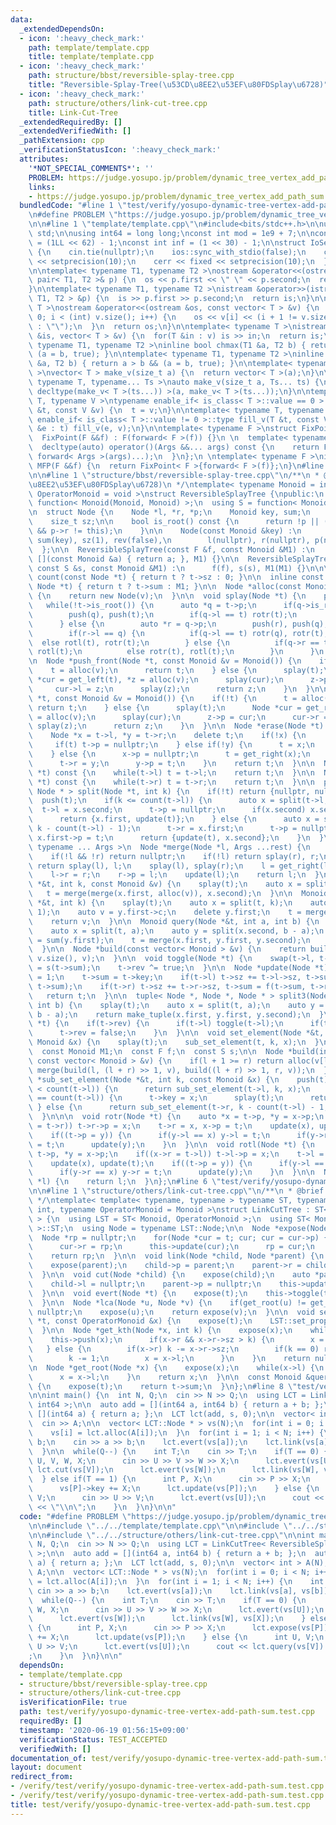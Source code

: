 ```yaml
---
data:
  _extendedDependsOn:
  - icon: ':heavy_check_mark:'
    path: template/template.cpp
    title: template/template.cpp
  - icon: ':heavy_check_mark:'
    path: structure/bbst/reversible-splay-tree.cpp
    title: "Reversible-Splay-Tree(\u53CD\u8EE2\u53EF\u80FDSplay\u6728)"
  - icon: ':heavy_check_mark:'
    path: structure/others/link-cut-tree.cpp
    title: Link-Cut-Tree
  _extendedRequiredBy: []
  _extendedVerifiedWith: []
  _pathExtension: cpp
  _verificationStatusIcon: ':heavy_check_mark:'
  attributes:
    '*NOT_SPECIAL_COMMENTS*': ''
    PROBLEM: https://judge.yosupo.jp/problem/dynamic_tree_vertex_add_path_sum
    links:
    - https://judge.yosupo.jp/problem/dynamic_tree_vertex_add_path_sum
  bundledCode: "#line 1 \"test/verify/yosupo-dynamic-tree-vertex-add-path-sum.test.cpp\"\
    \n#define PROBLEM \"https://judge.yosupo.jp/problem/dynamic_tree_vertex_add_path_sum\"\
    \n\n#line 1 \"template/template.cpp\"\n#include<bits/stdc++.h>\n\nusing namespace\
    \ std;\n\nusing int64 = long long;\nconst int mod = 1e9 + 7;\n\nconst int64 infll\
    \ = (1LL << 62) - 1;\nconst int inf = (1 << 30) - 1;\n\nstruct IoSetup {\n  IoSetup()\
    \ {\n    cin.tie(nullptr);\n    ios::sync_with_stdio(false);\n    cout << fixed\
    \ << setprecision(10);\n    cerr << fixed << setprecision(10);\n  }\n} iosetup;\n\
    \n\ntemplate< typename T1, typename T2 >\nostream &operator<<(ostream &os, const\
    \ pair< T1, T2 >& p) {\n  os << p.first << \" \" << p.second;\n  return os;\n\
    }\n\ntemplate< typename T1, typename T2 >\nistream &operator>>(istream &is, pair<\
    \ T1, T2 > &p) {\n  is >> p.first >> p.second;\n  return is;\n}\n\ntemplate< typename\
    \ T >\nostream &operator<<(ostream &os, const vector< T > &v) {\n  for(int i =\
    \ 0; i < (int) v.size(); i++) {\n    os << v[i] << (i + 1 != v.size() ? \" \"\
    \ : \"\");\n  }\n  return os;\n}\n\ntemplate< typename T >\nistream &operator>>(istream\
    \ &is, vector< T > &v) {\n  for(T &in : v) is >> in;\n  return is;\n}\n\ntemplate<\
    \ typename T1, typename T2 >\ninline bool chmax(T1 &a, T2 b) { return a < b &&\
    \ (a = b, true); }\n\ntemplate< typename T1, typename T2 >\ninline bool chmin(T1\
    \ &a, T2 b) { return a > b && (a = b, true); }\n\ntemplate< typename T = int64\
    \ >\nvector< T > make_v(size_t a) {\n  return vector< T >(a);\n}\n\ntemplate<\
    \ typename T, typename... Ts >\nauto make_v(size_t a, Ts... ts) {\n  return vector<\
    \ decltype(make_v< T >(ts...)) >(a, make_v< T >(ts...));\n}\n\ntemplate< typename\
    \ T, typename V >\ntypename enable_if< is_class< T >::value == 0 >::type fill_v(T\
    \ &t, const V &v) {\n  t = v;\n}\n\ntemplate< typename T, typename V >\ntypename\
    \ enable_if< is_class< T >::value != 0 >::type fill_v(T &t, const V &v) {\n  for(auto\
    \ &e : t) fill_v(e, v);\n}\n\ntemplate< typename F >\nstruct FixPoint : F {\n\
    \  FixPoint(F &&f) : F(forward< F >(f)) {}\n \n  template< typename... Args >\n\
    \  decltype(auto) operator()(Args &&... args) const {\n    return F::operator()(*this,\
    \ forward< Args >(args)...);\n  }\n};\n \ntemplate< typename F >\ninline decltype(auto)\
    \ MFP(F &&f) {\n  return FixPoint< F >{forward< F >(f)};\n}\n#line 4 \"test/verify/yosupo-dynamic-tree-vertex-add-path-sum.test.cpp\"\
    \n\n#line 1 \"structure/bbst/reversible-splay-tree.cpp\"\n/**\n * @brief Reversible-Splay-Tree(\u53CD\
    \u8EE2\u53EF\u80FDSplay\u6728)\n */\ntemplate< typename Monoid = int, typename\
    \ OperatorMonoid = void >\nstruct ReversibleSplayTree {\npublic:\n  using F =\
    \ function< Monoid(Monoid, Monoid) >;\n  using S = function< Monoid(Monoid) >;\n\
    \n  struct Node {\n    Node *l, *r, *p;\n    Monoid key, sum;\n    bool rev;\n\
    \    size_t sz;\n\n    bool is_root() const {\n      return !p || (p->l != this\
    \ && p->r != this);\n    }\n\n    Node(const Monoid &key) :\n        key(key),\
    \ sum(key), sz(1), rev(false),\n        l(nullptr), r(nullptr), p(nullptr) {}\n\
    \  };\n\n  ReversibleSplayTree(const F &f, const Monoid &M1) :\n      ReversibleSplayTree(f,\
    \ [](const Monoid &a) { return a; }, M1) {}\n\n  ReversibleSplayTree(const F &f,\
    \ const S &s, const Monoid &M1) :\n      f(f), s(s), M1(M1) {}\n\n\n  inline size_t\
    \ count(const Node *t) { return t ? t->sz : 0; }\n\n  inline const Monoid &sum(const\
    \ Node *t) { return t ? t->sum : M1; }\n\n  Node *alloc(const Monoid &v = Monoid())\
    \ {\n    return new Node(v);\n  }\n\n  void splay(Node *t) {\n    push(t);\n \
    \   while(!t->is_root()) {\n      auto *q = t->p;\n      if(q->is_root()) {\n\
    \        push(q), push(t);\n        if(q->l == t) rotr(t);\n        else rotl(t);\n\
    \      } else {\n        auto *r = q->p;\n        push(r), push(q), push(t);\n\
    \        if(r->l == q) {\n          if(q->l == t) rotr(q), rotr(t);\n        \
    \  else rotl(t), rotr(t);\n        } else {\n          if(q->r == t) rotl(q),\
    \ rotl(t);\n          else rotr(t), rotl(t);\n        }\n      }\n    }\n  }\n\
    \n  Node *push_front(Node *t, const Monoid &v = Monoid()) {\n    if(!t) {\n  \
    \    t = alloc(v);\n      return t;\n    } else {\n      splay(t);\n      Node\
    \ *cur = get_left(t), *z = alloc(v);\n      splay(cur);\n      z->p = cur;\n \
    \     cur->l = z;\n      splay(z);\n      return z;\n    }\n  }\n\n  Node *push_back(Node\
    \ *t, const Monoid &v = Monoid()) {\n    if(!t) {\n      t = alloc(v);\n     \
    \ return t;\n    } else {\n      splay(t);\n      Node *cur = get_right(t), *z\
    \ = alloc(v);\n      splay(cur);\n      z->p = cur;\n      cur->r = z;\n     \
    \ splay(z);\n      return z;\n    }\n  }\n\n  Node *erase(Node *t) {\n    splay(t);\n\
    \    Node *x = t->l, *y = t->r;\n    delete t;\n    if(!x) {\n      t = y;\n \
    \     if(t) t->p = nullptr;\n    } else if(!y) {\n      t = x;\n      t->p = nullptr;\n\
    \    } else {\n      x->p = nullptr;\n      t = get_right(x);\n      splay(t);\n\
    \      t->r = y;\n      y->p = t;\n    }\n    return t;\n  }\n\n  Node *get_left(Node\
    \ *t) const {\n    while(t->l) t = t->l;\n    return t;\n  }\n\n  Node *get_right(Node\
    \ *t) const {\n    while(t->r) t = t->r;\n    return t;\n  }\n\n  pair< Node *,\
    \ Node * > split(Node *t, int k) {\n    if(!t) return {nullptr, nullptr};\n  \
    \  push(t);\n    if(k <= count(t->l)) {\n      auto x = split(t->l, k);\n    \
    \  t->l = x.second;\n      t->p = nullptr;\n      if(x.second) x.second->p = t;\n\
    \      return {x.first, update(t)};\n    } else {\n      auto x = split(t->r,\
    \ k - count(t->l) - 1);\n      t->r = x.first;\n      t->p = nullptr;\n      if(x.first)\
    \ x.first->p = t;\n      return {update(t), x.second};\n    }\n  }\n\n  template<\
    \ typename ... Args >\n  Node *merge(Node *l, Args ...rest) {\n    Node *r = merge(rest...);\n\
    \    if(!l && !r) return nullptr;\n    if(!l) return splay(r), r;\n    if(!r)\
    \ return splay(l), l;\n    splay(l), splay(r);\n    l = get_right(l);\n    splay(l);\n\
    \    l->r = r;\n    r->p = l;\n    update(l);\n    return l;\n  }\n\n  void insert(Node\
    \ *&t, int k, const Monoid &v) {\n    splay(t);\n    auto x = split(t, k);\n \
    \   t = merge(merge(x.first, alloc(v)), x.second);\n  }\n\n  Monoid erase(Node\
    \ *&t, int k) {\n    splay(t);\n    auto x = split(t, k);\n    auto y = split(x.second,\
    \ 1);\n    auto v = y.first->c;\n    delete y.first;\n    t = merge(x.first, y.second);\n\
    \    return v;\n  }\n\n  Monoid query(Node *&t, int a, int b) {\n    splay(t);\n\
    \    auto x = split(t, a);\n    auto y = split(x.second, b - a);\n    auto ret\
    \ = sum(y.first);\n    t = merge(x.first, y.first, y.second);\n    return ret;\n\
    \  }\n\n  Node *build(const vector< Monoid > &v) {\n    return build(0, (int)\
    \ v.size(), v);\n  }\n\n  void toggle(Node *t) {\n    swap(t->l, t->r);\n    t->sum\
    \ = s(t->sum);\n    t->rev ^= true;\n  }\n\n  Node *update(Node *t) {\n    t->sz\
    \ = 1;\n    t->sum = t->key;\n    if(t->l) t->sz += t->l->sz, t->sum = f(t->l->sum,\
    \ t->sum);\n    if(t->r) t->sz += t->r->sz, t->sum = f(t->sum, t->r->sum);\n \
    \   return t;\n  }\n\n  tuple< Node *, Node *, Node * > split3(Node *t, int a,\
    \ int b) {\n    splay(t);\n    auto x = split(t, a);\n    auto y = split(x.second,\
    \ b - a);\n    return make_tuple(x.first, y.first, y.second);\n  }\n\n  void push(Node\
    \ *t) {\n    if(t->rev) {\n      if(t->l) toggle(t->l);\n      if(t->r) toggle(t->r);\n\
    \      t->rev = false;\n    }\n  }\n\n  void set_element(Node *&t, int k, const\
    \ Monoid &x) {\n    splay(t);\n    sub_set_element(t, k, x);\n  }\n\nprivate:\n\
    \  const Monoid M1;\n  const F f;\n  const S s;\n\n  Node *build(int l, int r,\
    \ const vector< Monoid > &v) {\n    if(l + 1 >= r) return alloc(v[l]);\n    return\
    \ merge(build(l, (l + r) >> 1, v), build((l + r) >> 1, r, v));\n  }\n\n  Node\
    \ *sub_set_element(Node *&t, int k, const Monoid &x) {\n    push(t);\n    if(k\
    \ < count(t->l)) {\n      return sub_set_element(t->l, k, x);\n    } else if(k\
    \ == count(t->l)) {\n      t->key = x;\n      splay(t);\n      return t;\n   \
    \ } else {\n      return sub_set_element(t->r, k - count(t->l) - 1, x);\n    }\n\
    \  }\n\n\n  void rotr(Node *t) {\n    auto *x = t->p, *y = x->p;\n    if((x->l\
    \ = t->r)) t->r->p = x;\n    t->r = x, x->p = t;\n    update(x), update(t);\n\
    \    if((t->p = y)) {\n      if(y->l == x) y->l = t;\n      if(y->r == x) y->r\
    \ = t;\n      update(y);\n    }\n  }\n\n  void rotl(Node *t) {\n    auto *x =\
    \ t->p, *y = x->p;\n    if((x->r = t->l)) t->l->p = x;\n    t->l = x, x->p = t;\n\
    \    update(x), update(t);\n    if((t->p = y)) {\n      if(y->l == x) y->l = t;\n\
    \      if(y->r == x) y->r = t;\n      update(y);\n    }\n  }\n\n  Node *merge(Node\
    \ *l) {\n    return l;\n  }\n};\n#line 6 \"test/verify/yosupo-dynamic-tree-vertex-add-path-sum.test.cpp\"\
    \n\n#line 1 \"structure/others/link-cut-tree.cpp\"\n/**\n * @brief Link-Cut-Tree\n\
    \ */\ntemplate< template< typename, typename > typename ST, typename Monoid =\
    \ int, typename OperatorMonoid = Monoid >\nstruct LinkCutTree : ST< Monoid, OperatorMonoid\
    \ > {\n  using LST = ST< Monoid, OperatorMonoid >;\n  using ST< Monoid, OperatorMonoid\
    \ >::ST;\n  using Node = typename LST::Node;\n\n  Node *expose(Node *t) {\n  \
    \  Node *rp = nullptr;\n    for(Node *cur = t; cur; cur = cur->p) {\n      this->splay(cur);\n\
    \      cur->r = rp;\n      this->update(cur);\n      rp = cur;\n    }\n    this->splay(t);\n\
    \    return rp;\n  }\n\n  void link(Node *child, Node *parent) {\n    expose(child);\n\
    \    expose(parent);\n    child->p = parent;\n    parent->r = child;\n    this->update(parent);\n\
    \  }\n\n  void cut(Node *child) {\n    expose(child);\n    auto *parent = child->l;\n\
    \    child->l = nullptr;\n    parent->p = nullptr;\n    this->update(child);\n\
    \  }\n\n  void evert(Node *t) {\n    expose(t);\n    this->toggle(t);\n    this->push(t);\n\
    \  }\n\n  Node *lca(Node *u, Node *v) {\n    if(get_root(u) != get_root(v)) return\
    \ nullptr;\n    expose(u);\n    return expose(v);\n  }\n\n  void set_propagate(Node\
    \ *t, const OperatorMonoid &x) {\n    expose(t);\n    LST::set_propagate(t, x);\n\
    \  }\n\n  Node *get_kth(Node *x, int k) {\n    expose(x);\n    while(x) {\n  \
    \    this->push(x);\n      if(x->r && x->r->sz > k) {\n        x = x->r;\n   \
    \   } else {\n        if(x->r) k -= x->r->sz;\n        if(k == 0) return x;\n\
    \        k -= 1;\n        x = x->l;\n      }\n    }\n    return nullptr;\n  }\n\
    \n  Node *get_root(Node *x) {\n    expose(x);\n    while(x->l) {\n      this->push(x);\n\
    \      x = x->l;\n    }\n    return x;\n  }\n\n  const Monoid &query(Node *t)\
    \ {\n    expose(t);\n    return t->sum;\n  }\n};\n#line 8 \"test/verify/yosupo-dynamic-tree-vertex-add-path-sum.test.cpp\"\
    \n\nint main() {\n  int N, Q;\n  cin >> N >> Q;\n  using LCT = LinkCutTree< ReversibleSplayTree,\
    \ int64 >;\n\n  auto add = [](int64 a, int64 b) { return a + b; };\n  auto s =\
    \ [](int64 a) { return a; };\n  LCT lct(add, s, 0);\n\n  vector< int > A(N);\n\
    \  cin >> A;\n\n  vector< LCT::Node * > vs(N);\n  for(int i = 0; i < N; i++) {\n\
    \    vs[i] = lct.alloc(A[i]);\n  }\n  for(int i = 1; i < N; i++) {\n    int a,\
    \ b;\n    cin >> a >> b;\n    lct.evert(vs[a]);\n    lct.link(vs[a], vs[b]);\n\
    \  }\n\n  while(Q--) {\n    int T;\n    cin >> T;\n    if(T == 0) {\n      int\
    \ U, V, W, X;\n      cin >> U >> V >> W >> X;\n      lct.evert(vs[U]);\n     \
    \ lct.cut(vs[V]);\n      lct.evert(vs[W]);\n      lct.link(vs[W], vs[X]);\n  \
    \  } else if(T == 1) {\n      int P, X;\n      cin >> P >> X;\n      lct.expose(vs[P]);\n\
    \      vs[P]->key += X;\n      lct.update(vs[P]);\n    } else {\n      int U,\
    \ V;\n      cin >> U >> V;\n      lct.evert(vs[U]);\n      cout << lct.query(vs[V])\
    \ << \"\\n\";\n    }\n  }\n}\n\n"
  code: "#define PROBLEM \"https://judge.yosupo.jp/problem/dynamic_tree_vertex_add_path_sum\"\
    \n\n#include \"../../template/template.cpp\"\n\n#include \"../../structure/bbst/reversible-splay-tree.cpp\"\
    \n\n#include \"../../structure/others/link-cut-tree.cpp\"\n\nint main() {\n  int\
    \ N, Q;\n  cin >> N >> Q;\n  using LCT = LinkCutTree< ReversibleSplayTree, int64\
    \ >;\n\n  auto add = [](int64 a, int64 b) { return a + b; };\n  auto s = [](int64\
    \ a) { return a; };\n  LCT lct(add, s, 0);\n\n  vector< int > A(N);\n  cin >>\
    \ A;\n\n  vector< LCT::Node * > vs(N);\n  for(int i = 0; i < N; i++) {\n    vs[i]\
    \ = lct.alloc(A[i]);\n  }\n  for(int i = 1; i < N; i++) {\n    int a, b;\n   \
    \ cin >> a >> b;\n    lct.evert(vs[a]);\n    lct.link(vs[a], vs[b]);\n  }\n\n\
    \  while(Q--) {\n    int T;\n    cin >> T;\n    if(T == 0) {\n      int U, V,\
    \ W, X;\n      cin >> U >> V >> W >> X;\n      lct.evert(vs[U]);\n      lct.cut(vs[V]);\n\
    \      lct.evert(vs[W]);\n      lct.link(vs[W], vs[X]);\n    } else if(T == 1)\
    \ {\n      int P, X;\n      cin >> P >> X;\n      lct.expose(vs[P]);\n      vs[P]->key\
    \ += X;\n      lct.update(vs[P]);\n    } else {\n      int U, V;\n      cin >>\
    \ U >> V;\n      lct.evert(vs[U]);\n      cout << lct.query(vs[V]) << \"\\n\"\
    ;\n    }\n  }\n}\n\n"
  dependsOn:
  - template/template.cpp
  - structure/bbst/reversible-splay-tree.cpp
  - structure/others/link-cut-tree.cpp
  isVerificationFile: true
  path: test/verify/yosupo-dynamic-tree-vertex-add-path-sum.test.cpp
  requiredBy: []
  timestamp: '2020-06-19 01:56:15+09:00'
  verificationStatus: TEST_ACCEPTED
  verifiedWith: []
documentation_of: test/verify/yosupo-dynamic-tree-vertex-add-path-sum.test.cpp
layout: document
redirect_from:
- /verify/test/verify/yosupo-dynamic-tree-vertex-add-path-sum.test.cpp
- /verify/test/verify/yosupo-dynamic-tree-vertex-add-path-sum.test.cpp.html
title: test/verify/yosupo-dynamic-tree-vertex-add-path-sum.test.cpp
---
```

